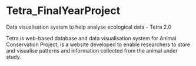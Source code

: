 # Tetra_FinalYearProject
Data visualisation system to help analyse ecological data - Tetra 2.0

Tetra is web-based database and data visualisation system for Animal Conservation Project,
is a website developed to enable researchers to store and visualise patterns and information
collected from the animal under study.
